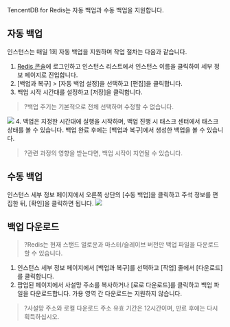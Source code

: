TencentDB for Redis는 자동 백업과 수동 백업을 지원합니다.

## 자동 백업
인스턴스는 매일 1회 자동 백업을 지원하며 작업 절차는 다음과 같습니다.
1. [Redis 콘솔](https://console.cloud.tencent.com/redis)에 로그인하고 인스턴스 리스트에서 인스턴스 이름을 클릭하여 세부 정보 페이지로 진입합니다.
2. [백업과 복구] > [자동 백업 설정]을 선택하고 [편집]을 클릭합니다.
3. 백업 시작 시간대를 설정하고 [저장]을 클릭합니다.
>?백업 주기는 기본적으로 전체 선택하며 수정할 수 없습니다.
>
![](https://main.qcloudimg.com/raw/cd62349fe64313379b749300ea8b9f0a.png)
4. 백업은 지정한 시간대에 실행을 시작하며, 백업 진행 시 태스크 센터에서 태스크 상태를 볼 수 있습니다. 백업 완료 후에는 [백업과 복구]에서 생성한 백업을 볼 수 있습니다.
>?관련 과정의 영향을 받는다면, 백업 시작이 지연될 수 있습니다.


## 수동 백업
인스턴스 세부 정보 페이지에서 오른쪽 상단의 [수동 백업]을 클릭하고 주석 정보를 편집한 뒤, [확인]을 클릭하면 됩니다.
![](https://main.qcloudimg.com/raw/68f74008741722b48c1bd22e1e11f6bf.png)


## 백업 다운로드
>?Redis는 현재 스탠드 얼로운과 마스터/슬레이브 버전만 백업 파일을 다운로드할 수 있습니다.

1. 인스턴스 세부 정보 페이지에서 [백업과 복구]를 선택하고 [작업] 줄에서 [다운로드]를 클릭합니다.
2. 팝업된 페이지에서 사설망 주소를 복사하거나 [로로 다운로드]를 클릭하고 백업 파일을 다운로드합니다. 가용 영역 간 다운로드는 지원하지 않습니다.
>?사설망 주소와 로컬 다운로드 주소 유효 기간은 12시간이며, 만료 후에는 다시 획득하십시오.

